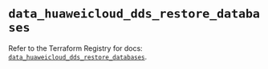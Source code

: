 # `data_huaweicloud_dds_restore_databases`

Refer to the Terraform Registry for docs: [`data_huaweicloud_dds_restore_databases`](https://registry.terraform.io/providers/huaweicloud/huaweicloud/1.71.1/docs/data-sources/dds_restore_databases).
